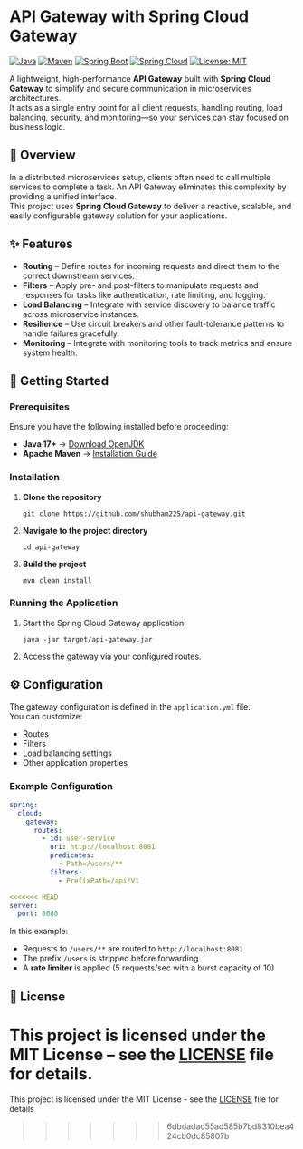 # API Gateway with Spring Cloud Gateway

[![Java](https://img.shields.io/badge/Java-17%2B-blue)](https://openjdk.org/)
[![Maven](https://img.shields.io/badge/Maven-3.8%2B-C71A36)](https://maven.apache.org/)
[![Spring Boot](https://img.shields.io/badge/Spring%20Boot-3.x-brightgreen)](https://spring.io/projects/spring-boot)
[![Spring Cloud](https://img.shields.io/badge/Spring%20Cloud-2023.x-brightgreen)](https://spring.io/projects/spring-cloud)
[![License: MIT](https://img.shields.io/badge/License-MIT-yellow.svg)](LICENSE)

A lightweight, high-performance **API Gateway** built with **Spring Cloud Gateway** to simplify and secure communication in microservices architectures.  
It acts as a single entry point for all client requests, handling routing, load balancing, security, and monitoring—so your services can stay focused on business logic.



## 📖 Overview

In a distributed microservices setup, clients often need to call multiple services to complete a task. An API Gateway eliminates this complexity by providing a unified interface.  
This project uses **Spring Cloud Gateway** to deliver a reactive, scalable, and easily configurable gateway solution for your applications.



## ✨ Features

- **Routing** – Define routes for incoming requests and direct them to the correct downstream services.
- **Filters** – Apply pre- and post-filters to manipulate requests and responses for tasks like authentication, rate limiting, and logging.
- **Load Balancing** – Integrate with service discovery to balance traffic across microservice instances.
- **Resilience** – Use circuit breakers and other fault-tolerance patterns to handle failures gracefully.
- **Monitoring** – Integrate with monitoring tools to track metrics and ensure system health.



## 🚀 Getting Started

### Prerequisites

Ensure you have the following installed before proceeding:

- **Java 17+** → [Download OpenJDK](https://openjdk.org/)
- **Apache Maven** → [Installation Guide](https://maven.apache.org/install.html)

### Installation

1. **Clone the repository**
   ```
   git clone https://github.com/shubham225/api-gateway.git
   ```

2. **Navigate to the project directory**
   ```
   cd api-gateway
   ```

3. **Build the project**
   ```
   mvn clean install
   ```

### Running the Application

1. Start the Spring Cloud Gateway application:
   ```
   java -jar target/api-gateway.jar
   ```

2. Access the gateway via your configured routes.



## ⚙️ Configuration

The gateway configuration is defined in the `application.yml` file.  
You can customize:

- Routes
- Filters
- Load balancing settings
- Other application properties

### Example Configuration

```yaml
spring:
  cloud:
    gateway:
      routes:
        - id: user-service
          uri: http://localhost:8081
          predicates:
            - Path=/users/**
          filters:
            - PrefixPath=/api/V1

<<<<<<< HEAD
server:
  port: 8080
```

In this example:
- Requests to `/users/**` are routed to `http://localhost:8081`
- The prefix `/users` is stripped before forwarding
- A **rate limiter** is applied (5 requests/sec with a burst capacity of 10)



## 📜 License

This project is licensed under the **MIT License** – see the [LICENSE](LICENSE) file for details.
=======
This project is licensed under the MIT License - see the [LICENSE](LICENSE) file for details
>>>>>>> 6dbdadad55ad585b7bd8310bea424cb0dc85807b
